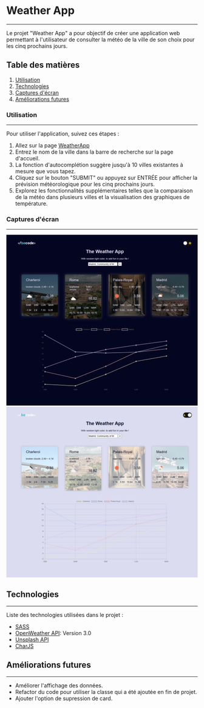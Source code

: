 # Weather App
***
Le projet "Weather App" a pour objectif de créer une application web permettant à l'utilisateur de consulter la météo de la ville de son choix pour les cinq prochains jours.

## Table des matières
1. [Utilisation](#utilisation)
2. [Technologies](#technologies)
3. [Captures d'écran](#captures-décran)
4. [Améliorations futures](#ameliorations-futures)

### Utilisation
***
Pour utiliser l'application, suivez ces étapes :

1. Allez sur la page [WeatherApp](https://tess-mltx.github.io/weather-app/)
2. Entrez le nom de la ville dans la barre de recherche sur la page d'accueil.
3. La fonction d'autocomplétion suggère jusqu'à 10 villes existantes à mesure que vous tapez.
4. Cliquez sur le bouton "SUBMIT" ou appuyez sur ENTRÉE pour afficher la prévision météorologique pour les cinq prochains jours.
5. Explorez les fonctionnalités supplémentaires telles que la comparaison de la météo dans plusieurs villes et la visualisation des graphiques de température.

### Captures d'écran
***
![Mode sombre par défaut](./img/WeatherApp-DarkMode.png)
![Mode clair](./img/WeatherApp-LightMode.png)

## Technologies
***
Liste des technologies utilisées dans le projet :
* [SASS](https://sass-lang.com/)
* [OpenWeather API](https://home.openweathermap.org/): Version 3.0
* [Unsplash API](https://unsplash.com/developers)
* [CharJS](https://www.chartjs.org/docs/latest/)

## Améliorations futures
***
* Améliorer l'affichage des données.
* Refactor du code pour utiliser la classe qui a été ajoutée en fin de projet.
* Ajouter l'option de supression de card.
